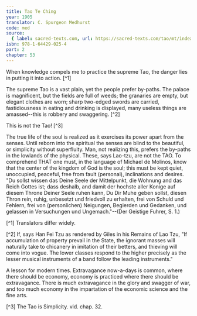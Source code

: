 ```yaml
---
title: Tao Te Ching
year: 1905
translator: C. Spurgeon Medhurst
code: med
source:
  { label: sacred-texts.com, url: https://sacred-texts.com/tao/mt/index.htm }
isbn: 978-1-64429-025-4
part: 2
chapter: 53
---
```


When knowledge compels me to practice the supreme Tao, the danger lies in putting it into action. [^1]

The supreme Tao is a vast plain, yet the people prefer by-paths. The palace is magnificent, but the fields are full of weeds; the granaries are empty, but elegant clothes are worn; sharp two-edged swords are carried, fastidiousness in eating and drinking is displayed, many useless things are amassed--this is robbery and swaggering. [^2]

This is not the Tao! [^3]

The true life of the soul is realized as it exercises its power apart from the senses. Until reborn into the spiritual the senses are blind to the beautiful, or simplicity without superfluity. Man, not realizing this, prefers the by-paths in the lowlands of the physical. These, says Lao-tzu, are not the TAO. To comprehend THAT one must, in the language of Michael de Molinos, know that the center of the kingdom of God is the soul; this must be kept quiet, unoccupied, peaceful, free from fault (personal), inclinations and desires. "Du sollst wissen das Deine Seele der Mittelpunkt, die Wohnung and das Reich Gottes ist; dass deshalb, and damit der hochste aller Konige auf diesem Throne Deiner Seele ruhen kann, Du Dir Muhe geben sollst, diesen Thron rein, ruhig, unbesetzt und friedvoll zu erhalten, frei von Schuld und Fehlern, frei von (personlichen) Neigungen, Begierden und Gedanken, und gelassen in Versuchungen und Ungemach."--(Der Geistige Fuhrer, S. 1.)

[^1] Translators differ widely.

[^2] If, says Han Fei Tzu as rendered by Giles in his Remains of Lao Tzu, "If accumulation of property prevail in the State, the ignorant masses will naturally take to chicanery in imitation of their betters, and thieving will come into vogue. The lower classes respond to the higher precisely as the lesser musical instruments of a band follow the leading instruments."

A lesson for modern times. Extravagance now-a-days is common, where there should be economy, economy is practiced where there should be extravagance. There is much extravagance in the glory and swagger of war, and too much economy in the impartation of the economic science and the fine arts.

[^3] The Tao is Simplicity. vid. chap. 32.
